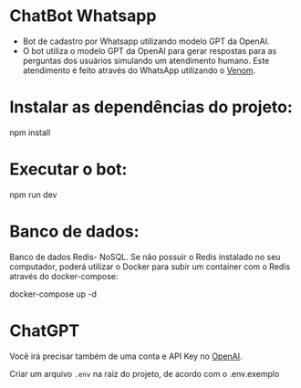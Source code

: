 # ChatBot Whatsapp

- Bot de cadastro por Whatsapp utilizando modelo GPT da OpenAI.
- O bot utiliza o modelo GPT da OpenAI para gerar respostas para as perguntas dos usuários simulando um atendimento humano. Este atendimento é feito através do WhatsApp utilizando o [Venom](https://github.com/orkestral/venom).

# Instalar as dependências do projeto:

npm install

# Executar o bot:

npm run dev

# Banco de dados:

 Banco de dados Redis- NoSQL. Se não possuir o Redis instalado no seu computador, poderá utilizar o Docker para subir um container com o Redis através do docker-compose:


docker-compose up -d


# ChatGPT
Você irá precisar também de uma conta e API Key no [OpenAI](https://platform.openai.com/account/api-keys).

Criar um arquivo `.env` na raiz do projeto, de acordo com o .env.exemplo